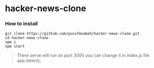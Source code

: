# hacker-news-clone

### How to install

```
git clone https://github.com/yusufmsabeh/hacker-news-clone.git
cd hacker-news-clone
npm i
npm start
```

> There serve will run on port 3000 you can change it in index.js file app.listen(<yourport>);
